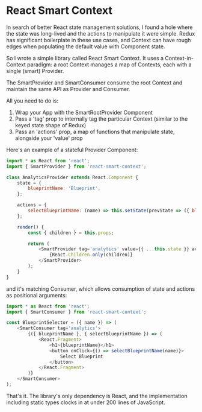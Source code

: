 # React Smart Context

In search of better React state management solutions, I found a hole where the state was long-lived and the actions to manipulate it were simple. Redux has significant boilerplate in these use cases, and Context can have rough edges when populating the default value with Component state.

So I wrote a simple library called React Smart Context. It uses a Context-in-Context paradigm: a root Context manages a map of Contexts, each with a single (smart) Provider.

The SmartProvider and SmartConsumer consume the root Context and maintain the same API as Provider and Consumer.

All you need to do is:
1. Wrap your App with the SmartRootProvider Component
2. Pass a 'tag' prop to internally tag the particular Context (similar to the keyed state shape of Redux)
3. Pass an 'actions' prop, a map of functions that manipulate state, alongside your 'value' prop 

Here's an example of a stateful Provider Component:

```js
import * as React from 'react';
import { SmartProvider } from 'react-smart-context';

class AnalyticsProvider extends React.Component {
    state = {
        blueprintName: 'Blueprint',
    };

    actions = {
        selectBlueprintName: (name) => this.setState(prevState => ({ blueprintName: name })),
    };

    render() {
        const { children } = this.props;

        return (
            <SmartProvider tag='analytics' value={{ ...this.state }} actions={{ ...this.actions }}>
                {React.Children.only(children)}
            </SmartProvider>
        );
    }
}
```

and it's matching Consumer, which allows consumption of state and actions as positional arguments:

```js
import * as React from 'react';
import { SmartConsumer } from 'react-smart-context';

const BlueprintSelector = ({ name }) => (
    <SmartConsumer tag='analytics'>
        {({ blueprintName }, { selectBlueprintName }) => (
            <React.Fragment>
                <h1>{blueprintName}</h1>
                <button onClick={() => selectBlueprintName(name)}>
                    Select Blueprint
                </button>
            </React.Fragment>
        )}
    </SmartConsumer>
);
```

That's it. The library's only dependency is React, and the implementation including static types clocks in at under 200 lines of JavaScript.
